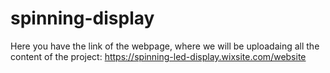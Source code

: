 # spinning-display
Here you have the link of the webpage, where we will be uploadaing all the content of the project: https://spinning-led-display.wixsite.com/website
